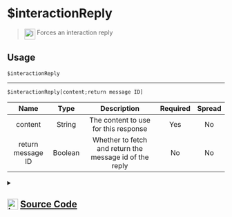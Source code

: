 # $interactionReply
> <img align="top" src="https://upload.wikimedia.org/wikipedia/commons/thumb/e/e4/Infobox_info_icon.svg/160px-Infobox_info_icon.svg.png?20150409153300" alt="image" width="25" height="auto"> Forces an interaction reply
## Usage
```
$interactionReply
```
---
```
$interactionReply[content;return message ID]
```
| Name | Type | Description | Required | Spread
| :---: | :---: | :---: | :---: | :---: |
content | String | The content to use for this response | Yes | No
return message ID | Boolean | Whether to fetch and return the message id of the reply | No | No
<details>
<summary>
    
## <img align="top" src="https://cdn4.iconfinder.com/data/icons/iconsimple-logotypes/512/github-512.png" alt="image" width="25" height="auto">  [Source Code](https://github.com/tryforge/ForgeScript-V2/blob/main/src/native/interactionReply.ts)
    
</summary>
    
```ts
import { Message } from "discord.js"
import { ArgType, NativeFunction, Return } from "../structures"

export default new NativeFunction({
    name: "$interactionReply",
    version: "1.0.0",
    description: "Forces an interaction reply",
    unwrap: true,
    brackets: false,
    args: [
        {
            name: "content",
            description: "The content to use for this response",
            required: true,
            type: ArgType.String,
            rest: false,
        },
        {
            name: "return message ID",
            description: "Whether to fetch and return the message id of the reply",
            rest: false,
            type: ArgType.Boolean,
            required: false,
        },
    ],
    async execute(ctx, [content, returnMessageID]) {
        ctx.container.fetchReply = returnMessageID ?? false
        ctx.container.content = content || undefined

        if (!this.hasFields) {
            await ctx.container.send(ctx.obj)
            return Return.success()
        }

        const reply = await ctx.container.send<Message<true>>(ctx.obj)

        return Return.success(returnMessageID ? reply?.id : undefined)
    },
})

```
    
</details>